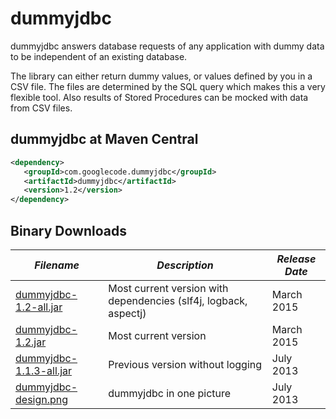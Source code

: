 # dummyjdbc

dummyjdbc answers database requests of any application with dummy data to be independent of an existing database.

The library can either return dummy values, or values defined by you in a CSV file. The files are determined by the SQL query which makes this a very flexible tool. Also results of Stored Procedures can be mocked with data from CSV files.

## dummyjdbc at Maven Central
```xml
<dependency>
   <groupId>com.googlecode.dummyjdbc</groupId>
   <artifactId>dummyjdbc</artifactId>
   <version>1.2</version>
</dependency>
```



## Binary Downloads
| *Filename* | *Description* | *Release Date* |
|------------|---------------|----------------|
| [dummyjdbc-1.2-all.jar](https://drive.google.com/file/d/0B0qVR-zttDRCeUVYcXJmV1RRcGs/view?usp=sharing) | Most current version with dependencies (slf4j, logback, aspectj) | March 2015 |
| [dummyjdbc-1.2.jar](https://drive.google.com/file/d/0B0qVR-zttDRCelpKOUJ2REctNEk/view?usp=sharing) | Most current version | March 2015 |
| [dummyjdbc-1.1.3-all.jar](https://drive.google.com/file/d/0B0qVR-zttDRCTy10U0R0dlpBWTA/view?usp=sharing)| Previous version without logging | July 2013 |
| [dummyjdbc-design.png](https://code.google.com/p/dummyjdbc/downloads/detail?name=dummyjdbc-design.png&can=2&q=) | dummyjdbc in one picture | July 2013 |

